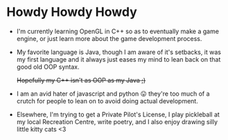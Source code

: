 # Howdy Howdy Howdy

- I'm currently learning OpenGL in C++ so as to eventually make a game engine, or just learn more about the game development process.

- My favorite language is Java, though I am aware of it's setbacks, it was my first language and it always just eases my mind to lean back on that good old OOP syntax.

  ~~Hopefully my C++ isn't as OOP as my Java ;)~~

- I am an avid hater of javascript and python 😛 they're too much of a crutch for people to lean on to avoid doing actual development.

- Elsewhere, I'm trying to get a Private Pilot's License, I play pickleball at my local Recreation Centre, write poetry, and I also enjoy drawing silly little kitty cats <3
